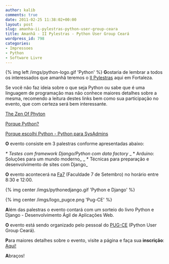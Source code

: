 ```yaml
---
author: kalib
comments: true
date: 2011-02-25 11:38:02+00:00
layout: post
slug: amanha-ii-pylestras-python-user-group-ceara
title: Amanhã - II Pylestras - Python User Group Ceará
wordpress_id: 798
categories:
- Impressoes
- Python
- Software Livre
---
```

{% img left /imgs/python-logo.gif 'Python' %}
**G**ostaria de lembrar a todos os interessados que amanhã teremos o [II Pylestras](http://pylestras.appspot.com/) aqui em Fortaleza.

Se você não faz ideia sobre o que seja Python ou sabe que é uma linguagem de programação mas não conhece maiores detalhes sobre a mesma, recomendo a leitura destes links bem como sua participação no evento, que com certeza será bem interessante.

[The Zen Of Phyton](http://marcelocavalcante.net/portal/2008/11/24/the-zen-of-python/)

[Porque Python?](http://marcelocavalcante.net/portal/2008/11/20/porque-python/)

[Porque escolhi Python - Python para SysAdmins](http://marcelocavalcante.net/portal/2009/11/21/porque-escolhi-python-python-para-sysadmins/)

**O** evento consiste em 3 palestras conforme apresentadas abaixo:

_* Testes com framework Django/Python com data factory_
_ * Arduino: Soluções para um mundo moderno_
_ * Técnicas para preparação e desenvolvimento de sites com Django_

**O** evento acontecerá na [Fa7](http://maps.google.com/maps?f=q&source=s_q&hl=pt-BR&geocode=&q=Faculdade+7+de+Setembro,+Fortaleza+-+Cear%C3%A1,+Brasil&aq=2&sll=37.926868,-95.712891&sspn=30.000938,79.013672&ie=UTF8&hq=Faculdade+Sete+de+Setembro&hnear=Faculdade+Sete+de+Setembro+-+Rua+Almirante+Maximiano+da+Fonseca,+1395+-+Eng.+Luciano+Cavalcante,+Fortaleza+-+Cear%C3%A1,+60811-020,+Brasil&z=14) (Faculdade 7 de Setembro) no horário entre 8:30 e 12:00.


{% img center /imgs/pythonedjango.gif 'Python e Django' %}


{% img center /imgs/logo_pugce.png 'Pug-CE' %}

**A**lém das palestras o evento contará com um sorteio do livro Python e Django - Desenvolvimento Ágil de Aplicações Web.

**O** evento está sendo organizado pelo pessoal do [PUG-CE](http://pug-ce.python.org.br/sobre/) (Python User Group Ceará).

**P**ara maiores detalhes sobre o evento, visite a página e faça sua **inscrição**: [Aqui!](http://pylestras.appspot.com/)

**A**braços!